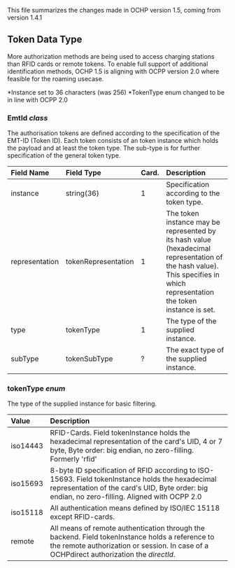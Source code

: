 This file summarizes the changes made in OCHP version 1.5, coming from version 1.4.1

## Token Data Type
More authorization methods are being used to access charging stations than RFID cards or remote tokens.
To enable full support of additional identification methods, OCHP 1.5 is aligning with OCPP version 2.0 where feasible for the roaming usecase.

*Instance set to 36 characters (was 256)
*TokenType enum changed to be in line with OCPP 2.0

### EmtId *class*

The authorisation tokens are defined according to the specification of
the EMT-ID (Token ID). Each token consists of an token instance which
holds the payload and at least the token type. The sub-type is for
further specification of the general token type.

 Field Name      |  Field Type           |  Card.  |  Description
:----------------|:----------------------|:--------|:------------
 instance        |  string(36)           |  1      |  Specification according to the token type.
 representation  |  tokenRepresentation  |  1      |  The token instance may be represented by its hash value (hexadecimal representation of the hash value). This specifies in which representation the token instance is set.
 type            |  tokenType            |  1      |  The type of the supplied instance.
 subType         |  tokenSubType         |  ?      |  The exact type of the supplied instance.



### tokenType *enum*

The type of the supplied instance for basic filtering.

 Value       |  Description
:------------|:-------------
 iso14443    |  RFID-Cards. Field tokenInstance holds the hexadecimal representation of the card's UID, 4 or 7 byte, Byte order: big endian, no zero-filling. Formerly 'rfid'
 iso15693    |  8-byte ID specification of RFID according to ISO-15693. Field tokenInstance holds the hexadecimal representation of the card's UID, Byte order: big endian, no zero-filling. Aligned with OCPP 2.0
 iso15118    |  All authentication means defined by ISO/IEC 15118 except RFID-cards.
 remote      |  All means of remote authentication through the backend. Field tokenInstance holds a reference to the remote authorization or session. In case of a OCHPdirect authorization the _directId_.


<!---### tokenSubType *enum*

The exact type of the supplied instance for referencing purpose.

 Value       |  Description
:------------|:-------------
 mifareCls   |  Mifare Classic Card
 mifareDes   |  Mifare Desfire Card
 calypso     |  Calypso Card


### tokenRepresentation *enum*

Specifies the representation of the token to allow hashed token values.

 Value       |  Description
:------------|:-------------
 plain       |  The token instance is represented in plain text. (default)
 sha-160     |  The token instance is represented in its 160bit SHA1 hash in 40 hexadecimal digits.
 sha-256     |  The token instance is represented in its 256bit SHA2 hash in 64 hexadecimal digits.

###### eMT-ID Semantics
The EMT ID can be used to identify any identification token for
e-mobility. The EMT ID is a non-global ID and therefore has no country
code or operator/provider part. This information about the "owning
operator/provider" is delivered by the context of the communication.


### RoamingAuthorisationInfo *class*

Contains information about a roaming authorisation (card/token)

 Field Name     |  Field Type      |  Card.  |  Description
:---------------|:---------------  |:--------|:------------
 EmtId          |  EmtId           |  1      |  Electrical Vehicle Contract Identifier
 contractId     |  ContractId      |  1      |  EMA-ID the token belongs to.
 permissions    |  PermissionsType |  +      |  What fuel types the contract may charge.
 printedNumber  |  string(150)     |  ?      |  Might be used for manual authorisation.
 expiryDate     |  DateTimeType    |  1      |  Tokens may be used until the date of expiry is reached. To be handled by the partners systems. Expired roaming authorisations may be erased locally by each partner's systems.-->
